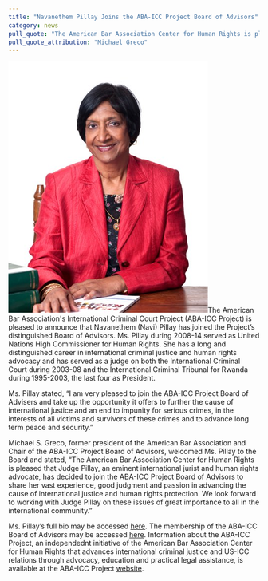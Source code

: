 ```yaml
---
title: "Navanethem Pillay Joins the ABA-ICC Project Board of Advisors"
category: news
pull_quote: "The American Bar Association Center for Human Rights is pleased that Judge Pillay, an eminent international jurist and human rights advocate, has decided to join the ABA-ICC Project Board of Advisors to share her vast experience, good judgment and passion in advancing the cause of international justice and human rights protection."
pull_quote_attribution: "Michael Greco"
---
```

![](/assets/img/pillay-400x504.jpg)The American Bar Association's International Criminal Court Project (ABA-ICC Project) is pleased to announce that Navanethem (Navi) Pillay has joined the Project’s distinguished Board of Advisors.  Ms. Pillay during 2008-14 served as United Nations High Commissioner for Human Rights.  She has a long and distinguished career in international criminal justice and human rights advocacy and has served as a judge on both the International Criminal Court during 2003-08 and the International Criminal Tribunal for Rwanda during 1995-2003, the last four as President.  

Ms. Pillay stated, “I am very pleased to join the ABA-ICC Project Board of Advisers and take up the opportunity it offers to further the cause of international justice and an end to impunity for serious crimes, in the interests of all victims and survivors of these crimes and to advance long term peace and security.”

Michael S. Greco, former president of the American Bar Association and Chair of the ABA-ICC Project Board of Advisors, welcomed Ms. Pillay to the Board and stated, “The American Bar Association Center for Human Rights is pleased that Judge Pillay, an eminent international jurist and human rights advocate, has decided to join the ABA-ICC Project Board of Advisors to share her vast experience, good judgment and passion in advancing the cause of international justice and human rights protection. We look forward to working with Judge Pillay on these issues of great importance to all in the international community.” 

Ms. Pillay’s full bio may be accessed [here](http://www.aba-icc.org/board-of-advisors/pillay-navi/).  The membership of the ABA-ICC Board of Advisors may be accessed [here](http://www.aba-icc.org/the-aba-icc-project/board-of-advisors/).  Information about the ABA-ICC Project, an independednt initiative of the American Bar Association Center for Human Rights that advances international criminal justice and US-ICC relations through advocacy, education and practical legal assistance, is available at the ABA-ICC Project [website](http://www.aba-icc.org). 








